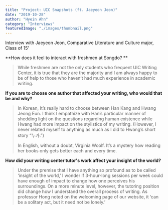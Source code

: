 ```yaml
---
title: "Project: UIC Snapshots (ft. Jaeyeon Jeon)"
date: "2019-10-28"
author: "Hyein Ahn"
category: "Interviews"
featuredImage: "./images/thumbnail.png"
---
```


Interview with Jaeyeon Jeon, Comparative Literature and Culture major, Class of 15’

**How does it feel to interact with freshmen at Songdo? **

> While freshmen are not the only students who frequent UIC Writing Center, it is true that they are the majority and I am always happy to be of help to those who haven’t had much experience in academic writing.

**If you are to choose one author that affected your writing, who would that be and why?**

> In Korean, It’s really hard to choose between Han Kang and Hwang Jeong Eun. I think I empathize with Han’s particular manner of shedding light on the questions regarding human existence while Hwang had more impact on the stylistics of my writing. (However, I never related myself to anything as much as I did to Hwang’s short story “누가.”)   
> 
> In English, without a doubt, Virginia Woolf. It’s a mystery how reading her books only gets better each and every time.

**How did your writing center tutor's work affect your insight of the world?**

> Under the premise that I have anything so profound as to be called ‘insight of the world,’ I wonder if 3-hour-long sessions per week could have enough of impact to change how one perceives his surroundings. On a more minute level, however, the tutoring position did change how I understand the overall process of writing. As professor Hong noted on the welcoming page of our website, it ‘can be a solitary act, but it need not be lonely.’
